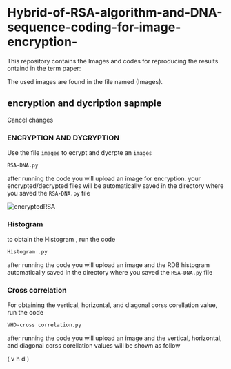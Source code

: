 # Hybrid-of-RSA-algorithm-and-DNA-sequence-coding-for-image-encryption-

This repository contains the Images and codes for reproducing the results ontaind in the term paper:


The used images are found in the file named (Images).

## encryption and dycription  sapmple 

Cancel changes
### ENCRYPTION AND DYCRYPTION   

Use the file `images` to ecrypt and dycrpte an `images`

```bash 
RSA-DNA.py
```
after running the code you will upload an image for encryption.
your encrypted/decrypted files will be automatically saved in the directory where you saved the `RSA-DNA.py` file

![](https://github.com/mamounlyes/Hybrid-of-RSA-algorithm-and-DNA-sequence-coding-for-image-encryption-/tree/main/1/encryptedRSA.jpg "encryptedRSA")



### Histogram 

to obtain the Histogram , run the code 
```bash 
Histogram .py
```
after running the code you will upload an image and the RDB histogram automatically saved in the directory where you saved the `RSA-DNA.py` file


### Cross correlation 

For obtaining the vertical, horizontal, and diagonal corss corellation value, run the code 

```bash 
VHD-cross correlation.py
```
after running the code you will upload an image and the vertical, horizontal, and diagonal corss corellation values will be shown as follow 

( v h d )



